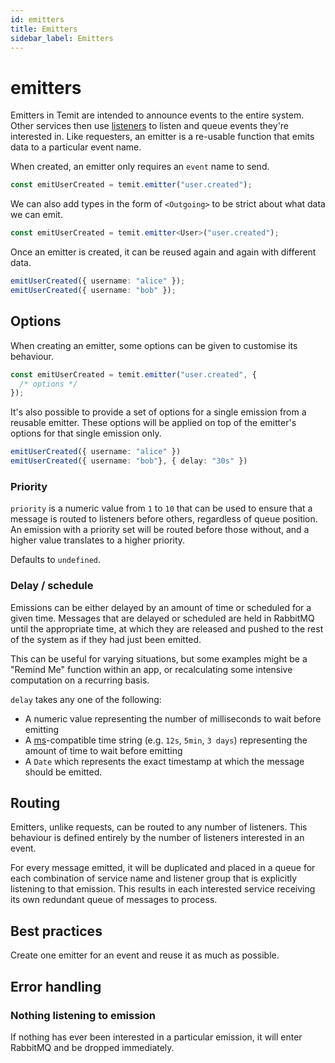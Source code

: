 ```yaml
---
id: emitters
title: Emitters
sidebar_label: Emitters
---
```


# emitters

Emitters in Temit are intended to announce events to the entire system. Other services then use [listeners](emitters.md) to listen and queue events they're interested in. Like requesters, an emitter is a re-usable function that emits data to a particular event name.

When created, an emitter only requires an `event` name to send.

```typescript
const emitUserCreated = temit.emitter("user.created");
```

We can also add types in the form of `<Outgoing>` to be strict about what data we can emit.

```typescript
const emitUserCreated = temit.emitter<User>("user.created");
```

Once an emitter is created, it can be reused again and again with different data.

```typescript
emitUserCreated({ username: "alice" });
emitUserCreated({ username: "bob" });
```

## Options

When creating an emitter, some options can be given to customise its behaviour.

```typescript
const emitUserCreated = temit.emitter("user.created", {
  /* options */
});
```

It's also possible to provide a set of options for a single emission from a reusable emitter. These options will be applied on top of the emitter's options for that single emission only.

```typescript
emitUserCreated({ username: "alice" })
emitUserCreated({ username: "bob"}, { delay: "30s" })
```

### Priority

`priority` is a numeric value from `1` to `10` that can be used to ensure that a message is routed to listeners before others, regardless of queue position. An emission with a priority set will be routed before those without, and a higher value translates to a higher priority.

Defaults to `undefined`.

### Delay / schedule

Emissions can be either delayed by an amount of time or scheduled for a given time. Messages that are delayed or scheduled are held in RabbitMQ until the appropriate time, at which they are released and pushed to the rest of the system as if they had just been emitted.

This can be useful for varying situations, but some examples might be a "Remind Me" function within an app, or recalculating some intensive computation on a recurring basis.

`delay` takes any one of the following:

* A numeric value representing the number of milliseconds to wait before emitting
* A [ms](https://github.com/vercel/ms)-compatible time string \(e.g. `12s`, `5min`, `3 days`\) representing the amount of time to wait before emitting
* A `Date` which represents the exact timestamp at which the message should be emitted.

## Routing

Emitters, unlike requests, can be routed to any number of listeners. This behaviour is defined entirely by the number of listeners interested in an event.

For every message emitted, it will be duplicated and placed in a queue for each combination of service name and listener group that is explicitly listening to that emission. This results in each interested service receiving its own redundant queue of messages to process.

## Best practices

Create one emitter for an event and reuse it as much as possible.

## Error handling

### Nothing listening to emission

If nothing has ever been interested in a particular emission, it will enter RabbitMQ and be dropped immediately.

